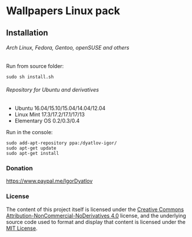 # Wallpapers Linux pack


## Installation

###### Arch Linux, Fedora, Gentoo, openSUSE and others

Run from source folder:

    sudo sh install.sh

###### Repository for Ubuntu and derivatives

- Ubuntu 16.04/15.10/15.04/14.04/12.04
- Linux Mint 17.3/17.2/17.1/17/13
- Elementary OS 0.2/0.3/0.4

Run in the console:

    sudo add-apt-repository ppa:/dyatlov-igor/
    sudo apt-get update
    sudo apt-get install 

### Donation
https://www.paypal.me/IgorDyatlov 

### License

The content of this project itself is licensed under the [Creative Commons Attribution-NonCommercial-NoDerivatives 4.0](Evergro/LICENSE.md) license, and the underlying source code used to format and display that content is licensed under the [MIT License](LICENSE.md).
